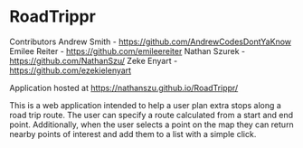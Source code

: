 # RoadTrippr

Contributors
Andrew Smith - https://github.com/AndrewCodesDontYaKnow
Emilee Reiter - https://github.com/emileereiter
Nathan Szurek - https://github.com/NathanSzu/
Zeke Enyart - https://github.com/ezekielenyart

Application hosted at https://nathanszu.github.io/RoadTrippr/

This is a web application intended to help a user plan extra stops along a road trip route. The user can specify a route calculated from a start and end point. Additionally, when the user selects a point on the map they can return nearby points of interest and add them to a list with a simple click.

